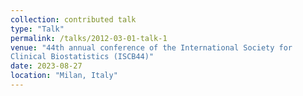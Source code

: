 ```yaml
---
collection: contributed talk
type: "Talk"
permalink: /talks/2012-03-01-talk-1
venue: "44th annual conference of the International Society for
Clinical Biostatistics (ISCB44)"
date: 2023-08-27
location: "Milan, Italy"
---
```

